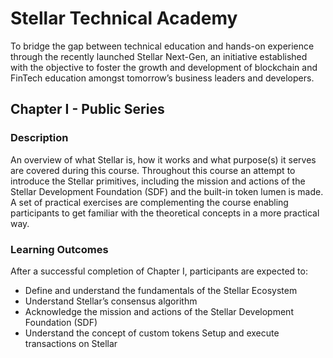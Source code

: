 # Stellar Technical Academy

To bridge the gap between technical education and hands-on experience through the recently launched Stellar Next-Gen, an initiative established with the objective to foster the growth and development of blockchain and FinTech education amongst tomorrow’s business leaders and developers.

## Chapter I - Public Series

### Description
 An overview of what Stellar is, how it works and what purpose(s) it serves are covered during this course. Throughout this course an attempt to introduce the Stellar primitives, including the mission and actions of the Stellar Development Foundation (SDF) and the built-in token lumen is made. A set of practical exercises are complementing the course enabling participants to get familiar with the theoretical concepts in a more practical way.
 
### Learning Outcomes
After a successful completion of Chapter I, participants are expected to:
* Define and understand the fundamentals of the Stellar Ecosystem 
* Understand Stellar’s consensus algorithm 
* Acknowledge the mission and actions of the Stellar Development Foundation (SDF) 
* Understand the concept of custom tokens Setup and execute transactions on Stellar

